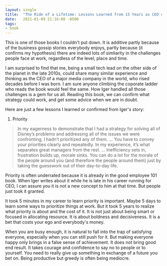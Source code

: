 ```yaml
---
layout: single
title:  "The Ride of a Lifetime: Lessons Learned from 15 Years as CEO of the Walt Disney Company, 2019"
date:   2021-01-09 21:16:00 -0500
tags:
- book
---
```


This is one of those books I couldn't put down. It is additive partly because of the business gossip stories everybody enjoys, partly because (it confirms my hypothesis) there are indeed lots of simliarity in the challenges people face at work, regardless of the level, place and time.

I am surprised to find that me, being a small tech lead on the other side of the planet in the late 2010s, could share many similar experience and thinking as the CEO of a major media company in the world, who rised decades before I was born. I am sure anyone climbing the coporate ladder who reads the book would feel the same. How Iger handled all those challenges is a gem for us all. Reading this book, we can confirm what strategy could work, and get some advice when we are in doubt.

Here are just a few lessons I learned or confirmed from Iger's story:

1. Priority

> In my eagerness to demonstrate that I had a strategy for solving all of Disney’s problems and addressing all of the issues we were confronting, I hadn’t prioritized any of them.
> ...
> You have to convey your priorities clearly and repeatedly. In my experience, it’s what separates great managers from the rest. ... Inefficiency sets in, frustration builds up, morale sinks.
> You can do a lot for the morale of the people around you (and therefore the people around them) just by taking the guesswork out of their day-to-day life.

Priority is often underrated because it is already in the good employee 101 book. When Iger writes about it while he is late in his career running for CEO, I can assure you it is not a new concept to him at that time. But people just took it granted.

It took 5 minutes in my career to learn priority is important. Maybe 5 days to learn some ways to prioritize things at work. But it took 5 years to realize what priority is about and the cost of it. It is not just about being smart or focused in allocating resource. It is about boldness and decisiveness. It is a bet that costs your ego and everybody's money.

When you are busy enough, it is natural to fall into the trap of satisfying everyone, especially when you can still push for it. But making everyone happy only brings in a false sense of achievement. It does not bring good end result. It takes courage and confidence to say no to people or to yourself. You need to really give up something in exchange of a future you bet on. Being productive but greedy is often being mediocre.